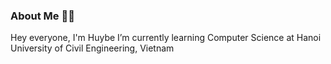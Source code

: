 ### About Me 👨‍💼
Hey everyone, I'm Huybe
I’m currently learning Computer Science at Hanoi University of Civil Engineering, Vietnam
<!--
**huybeofficial/huybeofficial** is a ✨ _special_ ✨ repository because its `README.md` (this file) appears on your GitHub profile.

Here are some ideas to get you started:

- 🌱 I’m currently learning Computer Science at Hanoi University of Civil Engineering, Vietnam

- 💬 Ask me about ...
- 📫 How to reach me: ...
- 😄 Pronouns: ...
- ⚡ Fun fact: ...
-->
